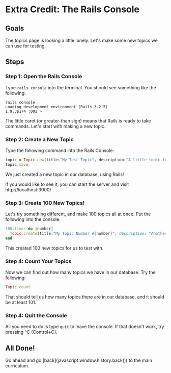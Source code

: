 # Extra Credit: The Rails Console
## Goals
The topics page is looking a little lonely. Let's make some new topics we can
use for testing.

## Steps
### Step 1: Open the Rails Console

Type `rails console` into the terminal. You should see something like the
following:

```text
rails console
Loading development environment (Rails 3.2.5)
1.9.3p174 :001 >
```

The little caret (or greater-than sign) means that Rails is ready to take
commands.
Let's start with making a new topic.

### Step 2: Create a New Topic

Type the following command into the Rails Console:

```ruby
topic = Topic.new(title:"My Test Topic", description:"A little topic for testing with.")
topic.save
```

We just created a new topic in our database, using Rails!

If you would like to see it, you can start the server and visit
http://localhost:3000/

### Step 3: Create 100 New Topics!

Let's try something different, and make 100 topics all at once. Put the
following into the console.

```ruby
100.times do |number|
  Topic.create(title:"My Topic Number #{number}", description: "Another test.")
end
```

This created 100 new topics for us to test with.

### Step 4: Count Your Topics

Now we can find out how many topics we have in our database. Try the following:

```ruby
Topic.count
```

That should tell us how many topics there are in our database, and it should be
at least 101.

### Step 4: Quit the Console

All you need to do is type `quit` to leave the console. If that doesn't work,
try pressing ^C (Control+C).


## All Done!

Go ahead and go [back](javascript:window.history.back(\)) to the main curriculum.
